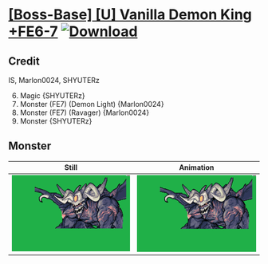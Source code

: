 # [\[Boss-Base\] \[U\] Vanilla Demon King +FE6-7](./) [![Download](https://img.shields.io/badge/Download--red?style=social&logo=github)](https://minhaskamal.github.io/DownGit/#/home?url=https://github.com/Klokinator/FE-Repo/tree/main/Battle%20Animations%2FMonsters%20-%20Dragons%20and%20Special%2F%5BBoss-Base%5D%20%5BU%5D%20Vanilla%20Demon%20King%20%2BFE6-7%2F8.%20Monster%20(FE7)%20(Ravager))

## Credit

IS, Marlon0024, SHYUTERz

6. Magic {SHYUTERz}
8. Monster (FE7) (Demon Light) {Marlon0024}
8. Monster (FE7) (Ravager) {Marlon0024}
8. Monster {SHYUTERz}

## Monster

| Still | Animation |
| :---: | :-------: |
| ![Monster still](./Monster_000.png) | ![Monster animation](./Monster.gif) |
